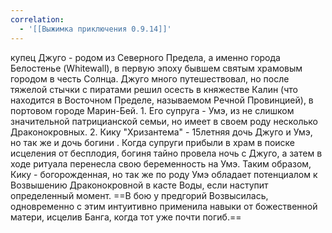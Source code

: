 ```yaml
---
correlation:
  - '[[Выжимка приключения 0.9.14]]'
---
```


купец Джуго - родом из Северного Предела, а именно города Белостенье (Whitewall), в первую эпоху бывшем святым храмовым городом в честь Солнца. Джуго много путешествовал, но после тяжелой стычки с пиратами решил осесть в княжестве Калин (что находится в Восточном Пределе, называемом Речной Провинцией), в портовом городе Марин-Бей. 
	1. Его супруга - Умэ, из не слишком значительной патрицианской семьи, но имеет в своем роду несколько Драконокровных.
	2. Кику "Хризантема" - 15летняя дочь Джуго и Умэ, но так же и дочь богини . Когда супруги прибыли в храм в поиске исцеления от бесплодия, богиня тайно провела ночь с Джуго, а затем в ходе ритуала перенесла свою беременность на Умэ. Таким образом, Кику - богорожденная, но так же по роду Умэ обладает потенциалом к Возвышению Драконокровной в касте Воды, если наступит определенный момент. ==В бою у предгорий Возвысилась, одновременно с этим интуитивно применила навыки от божественной матери, исцелив Банга, когда тот уже почти погиб.==